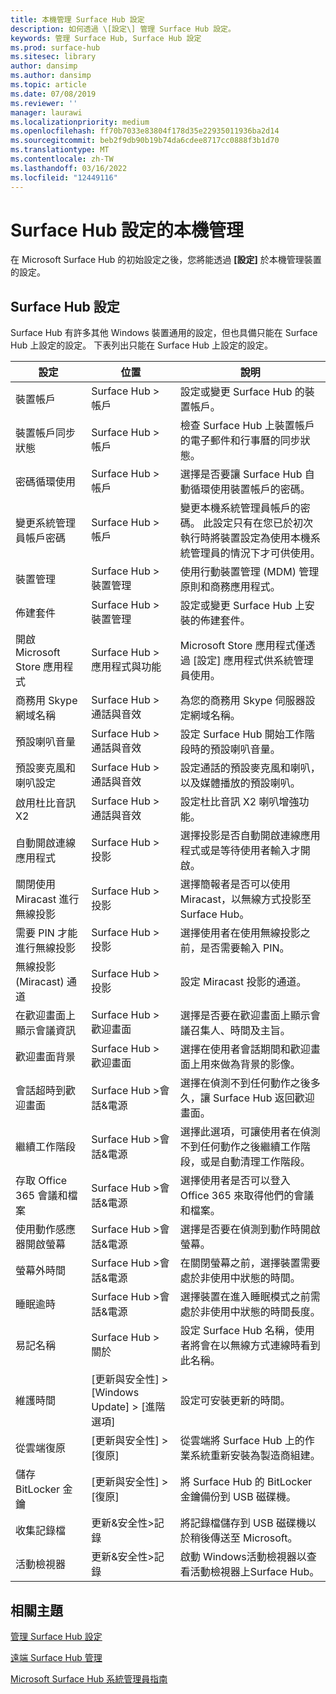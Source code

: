 ```yaml
---
title: 本機管理 Surface Hub 設定
description: 如何透過 \[設定\] 管理 Surface Hub 設定。
keywords: 管理 Surface Hub, Surface Hub 設定
ms.prod: surface-hub
ms.sitesec: library
author: dansimp
ms.author: dansimp
ms.topic: article
ms.date: 07/08/2019
ms.reviewer: ''
manager: laurawi
ms.localizationpriority: medium
ms.openlocfilehash: ff70b7033e83804f178d35e22935011936ba2d14
ms.sourcegitcommit: beb2f9db90b19b74da6cdee8717cc0888f3b1d70
ms.translationtype: MT
ms.contentlocale: zh-TW
ms.lasthandoff: 03/16/2022
ms.locfileid: "12449116"
---
```

# <a name="local-management-for-surface-hub-settings"></a>Surface Hub 設定的本機管理

在 Microsoft Surface Hub 的初始設定之後，您將能透過 **\[設定\]** 於本機管理裝置的設定。

## <a name="surface-hub-settings"></a>Surface Hub 設定

Surface Hub 有許多其他 Windows 裝置通用的設定，但也具備只能在 Surface Hub 上設定的設定。 下表列出只能在 Surface Hub 上設定的設定。 

| 設定 | 位置 | 說明 |
| ------- | -------- | ----------- |
| 裝置帳戶 | Surface Hub > 帳戶 | 設定或變更 Surface Hub 的裝置帳戶。 |
| 裝置帳戶同步狀態 | Surface Hub > 帳戶 | 檢查 Surface Hub 上裝置帳戶的電子郵件和行事曆的同步狀態。 |
| 密碼循環使用 | Surface Hub > 帳戶 | 選擇是否要讓 Surface Hub 自動循環使用裝置帳戶的密碼。|
| 變更系統管理員帳戶密碼  | Surface Hub > 帳戶 | 變更本機系統管理員帳戶的密碼。 此設定只有在您已於初次執行時將裝置設定為使用本機系統管理員的情況下才可供使用。 |
| 裝置管理 | Surface Hub > 裝置管理 | 使用行動裝置管理 (MDM) 管理原則和商務應用程式。 |
| 佈建套件 | Surface Hub > 裝置管理 | 設定或變更 Surface Hub 上安裝的佈建套件。 |
| 開啟 Microsoft Store 應用程式 | Surface Hub > 應用程式與功能 | Microsoft Store 應用程式僅透過 \[設定\] 應用程式供系統管理員使用。 |
| 商務用 Skype 網域名稱 | Surface Hub > 通話與音效 | 為您的商務用 Skype 伺服器設定網域名稱。 |
| 預設喇叭音量 | Surface Hub > 通話與音效 | 設定 Surface Hub 開始工作階段時的預設喇叭音量。 |
| 預設麥克風和喇叭設定 | Surface Hub > 通話與音效 | 設定通話的預設麥克風和喇叭，以及媒體播放的預設喇叭。 |
| 啟用杜比音訊 X2 | Surface Hub > 通話與音效 | 設定杜比音訊 X2 喇叭增強功能。 |
| 自動開啟連線應用程式 | Surface Hub > 投影 | 選擇投影是否自動開啟連線應用程式或是等待使用者輸入才開啟。 |
| 關閉使用 Miracast 進行無線投影 | Surface Hub > 投影 | 選擇簡報者是否可以使用 Miracast，以無線方式投影至 Surface Hub。 |
| 需要 PIN 才能進行無線投影 | Surface Hub > 投影 | 選擇使用者在使用無線投影之前，是否需要輸入 PIN。 |
| 無線投影 (Miracast) 通道 | Surface Hub > 投影 | 設定 Miracast 投影的通道。 |
| 在歡迎畫面上顯示會議資訊 | Surface Hub > 歡迎畫面 | 選擇是否要在歡迎畫面上顯示會議召集人、時間及主旨。 |
| 歡迎畫面背景 |  Surface Hub > 歡迎畫面 | 選擇在使用者會話期間和歡迎畫面上用來做為背景的影像。 |
| 會話超時到歡迎畫面 | Surface Hub >會話&電源 | 選擇在偵測不到任何動作之後多久，讓 Surface Hub 返回歡迎畫面。 |
| 繼續工作階段 | Surface Hub >會話&電源 | 選擇此選項，可讓使用者在偵測不到任何動作之後繼續工作階段，或是自動清理工作階段。 |
| 存取 Office 365 會議和檔案 | Surface Hub >會話&電源 | 選擇使用者是否可以登入 Office 365 來取得他們的會議和檔案。 |
| 使用動作感應器開啟螢幕 | Surface Hub >會話&電源 | 選擇是否要在偵測到動作時開啟螢幕。 |
| 螢幕外時間 | Surface Hub >會話&電源 | 在關閉螢幕之前，選擇裝置需要處於非使用中狀態的時間。 |
| 睡眠逾時 | Surface Hub >會話&電源 | 選擇裝置在進入睡眠模式之前需處於非使用中狀態的時間長度。 |
| 易記名稱 | Surface Hub > 關於 | 設定 Surface Hub 名稱，使用者將會在以無線方式連線時看到此名稱。 |
| 維護時間 | \[更新與安全性\] &gt; \[Windows Update\] &gt; \[進階選項\] | 設定可安裝更新的時間。 |
| 從雲端復原 | \[更新與安全性\] &gt; \[復原\] | 從雲端將 Surface Hub 上的作業系統重新安裝為製造商組建。 |
| 儲存 BitLocker 金鑰 | \[更新與安全性\] &gt; \[復原\] | 將 Surface Hub 的 BitLocker 金鑰備份到 USB 磁碟機。 |
| 收集記錄檔 | 更新&安全性>記錄 | 將記錄檔儲存到 USB 磁碟機以於稍後傳送至 Microsoft。 | 
| 活動檢視器 | 更新&安全性>記錄 | 啟動 Windows活動檢視器以查看活動檢視器上Surface Hub。 | 

## <a name="related-topics"></a>相關主題

[管理 Surface Hub 設定](manage-surface-hub-settings.md)

[遠端 Surface Hub 管理](remote-surface-hub-management.md)

[Microsoft Surface Hub 系統管理員指南](surface-hub-administrators-guide.md)
